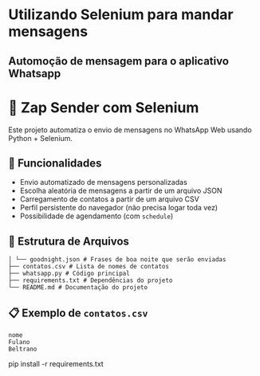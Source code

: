 # Utilizando Selenium para mandar mensagens
## Automoção de mensagem para o aplicativo Whatsapp

# 🤖 Zap Sender com Selenium

Este projeto automatiza o envio de mensagens no WhatsApp Web usando Python + Selenium.

## 🚀 Funcionalidades

- Envio automatizado de mensagens personalizadas
- Escolha aleatória de mensagens a partir de um arquivo JSON
- Carregamento de contatos a partir de um arquivo CSV
- Perfil persistente do navegador (não precisa logar toda vez)
- Possibilidade de agendamento (com `schedule`)

## 📁 Estrutura de Arquivos

```├── frases/
│ └── goodnight.json # Frases de boa noite que serão enviadas
├── contatos.csv # Lista de nomes de contatos
├── whatsapp.py # Código principal
├── requirements.txt # Dependências do projeto
└── README.md # Documentação do projeto
```

## 📋 Exemplo de `contatos.csv`

```csv
nome
Fulano
Beltrano
```

pip install -r requirements.txt